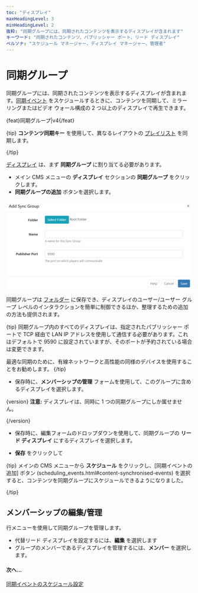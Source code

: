 ```yaml
---
toc: "ディスプレイ"
maxHeadingLevel: 3
minHeadingLevel: 2
抜粋: "同期グループには、同期されたコンテンツを表示するディスプレイが含まれます"
キーワード: "同期されたコンテンツ、パブリッシャー ポート、リード ディスプレイ"
ペルソナ: "スケジュール マネージャー、ディスプレイ マネージャー、管理者"
---
```


# 同期グループ

同期グループには、同期されたコンテンツを表示するディスプレイが含まれます。[同期イベント](scheduling_events.html#content-synchronised-events) をスケジュールするときに、コンテンツを同期して、ミラーリングまたはビデオ ウォール構成の 2 つ以上のディスプレイで再生できます。

{feat}同期グループ|v4{/feat}

{tip}
**コンテンツ同期キー** を使用して、異なるレイアウトの [プレイリスト](layouts_editor_playlists.html) を同期します。

{/tip}

[ディスプレイ](displays.html) は、まず **同期グループ** に割り当てる必要があります。

- メイン CMS メニューの **ディスプレイ** セクションの **同期グループ** をクリックします。
- **同期グループの追加** ボタンを選択します。

![同期グループの追加](img/v4_displays_add_sync_groups.png)

同期グループは [フォルダー](tour_folders.html) に保存でき、ディスプレイのユーザー/ユーザー グループ レベルのインタラクションを簡単に制御できるほか、整理するための追加の方法も提供されます。

{tip}
同期グループ内のすべてのディスプレイは、指定されたパブリッシャー ポートで TCP 経由で LAN IP アドレスを使用して通信する必要があります。これはデフォルトで 9590 に設定されていますが、そのポートが予約されている場合は変更できます。

最適な同期のために、有線ネットワークと高性能の同様のデバイスを使用することをお勧めします。
{/tip}

- 保存時に、**メンバーシップの管理** フォームを使用して、このグループに含めるディスプレイを選択します。

{version}
**注意:** ディスプレイは、同時に 1 つの同期グループにしか属せません。

{/version}

- 保存時に、編集フォームのドロップダウンを使用して、同期グループの **リード ディスプレイ** にするディスプレイを選択します。

- **保存** をクリックして

{tip}
メインの CMS メニューから **スケジュール** をクリックし、[同期イベントの追加] ボタン (scheduling_events.html#content-synchronised-events) を選択すると、コンテンツを同期グループにスケジュールできるようになりました。

{/tip}

## メンバーシップの編集/管理

行メニューを使用して同期グループを管理します。

- 代替リード ディスプレイを設定するには、**編集** を選択します
- グループのメンバーであるディスプレイを管理するには、**メンバー** を選択します。

#### 次へ...

[同期イベントのスケジュール設定](scheduling_events.html#content-synchronised-events)

